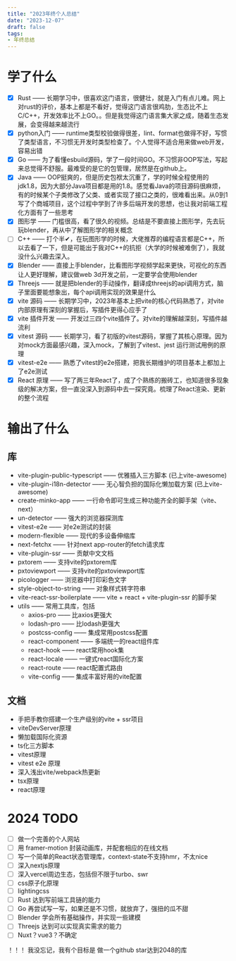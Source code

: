 ```yaml
---
title: "2023年终个人总结"
date: "2023-12-07"
draft: false
tags:
- 年终总结
---
```


# 学了什么
- [x] Rust —— 长期学习中，很喜欢这门语言，很健壮，就是入门有点儿难。网上对rust的评价，基本上都是不看好，觉得这门语言很鸡肋，生态比不上C/C++，开发效率比不上GO。。但是我觉得这门语言集大家之成，随着生态发展，会变得越来越流行
- [x] python入门 —— runtime类型校验做得很差，lint、format也做得不好，写惯了类型语言，不习惯无开发时类型检查了。个人觉得不适合用来做web开发，容易出错
- [x] Go —— 为了看懂esbuild源码，学了一段时间GO。不习惯非OOP写法，写起来总觉得不舒服。最难受的是它的包管理，居然是在github上。
- [x] Java —— OOP挺爽的，但是历史包袱太沉重了，学的时候全程使用的 jdk1.8，因为大部分Java项目都是用的1.8。感觉看Java的项目源码很麻烦，有的时候某个子类修改了父类、或者实现了接口之类的，很难看出来。从0到1写了个商城项目，这个过程中学到了许多后端开发的思想，也让我对前端工程化方面有了一些思考
- [x] 图形学 —— 门槛很高，看了很久的视频。总结是不要直接上图形学，先去玩玩blender，再从中了解图形学的相关概念
- [ ] C++ —— 打个半✔，在玩图形学的时候，大佬推荐的编程语言都是C++，所以去看了一下，但是可能出于我对C++的抗拒（大学的时候被难倒了），我就没什么兴趣去深入。
- [x] Blender —— 直接上手blender，比看图形学视频学起来更快，可视化的东西让人更好理解，建议做web 3d开发之前，一定要学会使用blender
- [x] Threejs —— 就是把blender的手动操作，翻译成threejs的api调用方式，脑子里面要能想象出，每个api调用实现的效果是什么
- [x] vite 源码 —— 长期学习中，2023年基本上把vite的核心代码熟悉了，对vite内部原理有深刻的掌握后，写插件更得心应手了
- [x] vite 插件开发 —— 开发过三四个vite插件了。对vite的理解越深刻，写插件越流利
- [x] vitest 源码 —— 长期学习，看了初版的vitest源码，掌握了其核心原理。因为对mock方面最感兴趣，深入mock，了解到了vitest、jest 运行测试用例的原理
- [x] vitest-e2e —— 熟悉了vitest的e2e搭建，把我长期维护的项目基本上都加上了e2e测试
- [x] React 原理 —— 写了两三年React了，成了个熟练的搬砖工，也知道很多现象级的解决方案，但一直没深入到源码中去一探究竟。梳理了React渲染、更新的整个流程
# 输出了什么
## 库

- vite-plugin-public-typescript —— 优雅插入三方脚本 (已上vite-awesome)
- vite-plugin-i18n-detector —— 无心智负担的国际化懒加载方案 (已上vite-awesome)
- create-minko-app —— 一行命令即可生成三种功能齐全的脚手架（vite、next）
- un-detector —— 强大的浏览器探测库
- vitest-e2e —— 对e2e测试的封装
- modern-flexible —— 现代的多设备伸缩库
- next-fetchx —— 针对next app-router的fetch请求库
- vite-plugin-ssr —— 贡献中文文档
- pxtorem —— 支持vite的pxtorem库
- pxtoviewport —— 支持vite的pxtoviewport库
- picologger —— 浏览器中打印彩色文字
- style-object-to-string —— 对象样式转字符串
- vite-react-ssr-boilerplate —— vite + react + vite-plugin-ssr 的脚手架
- utils —— 常用工具库，包括
   - axios-pro —— 比axios更强大
   - lodash-pro —— 比lodash更强大
   - postcss-config —— 集成常用postcss配置
   - react-component —— 多端统一的react组件库
   - react-hook —— react常用hook集
   - react-locale —— 一键式react国际化方案
   - react-route —— react配置式路由
   - vite-config —— 集成丰富好用的vite配置
## 文档

- 手把手教你搭建一个生产级别的vite + ssr项目
- viteDevServer原理
- 懒加载国际化资源
- ts化三方脚本
- vitest原理
- vitest e2e 原理
- 深入浅出vite/webpack热更新
- tsx原理
- react原理
# 2024 TODO

- [ ] 做一个完善的个人网站
- [ ] 用 framer-motion 封装动画库，并配套相应的在线文档
- [ ] 写一个简单的React状态管理库，context-state不支持hmr，不太nice
- [ ] 深入nextjs原理
- [ ] 深入vercel周边生态，包括但不限于turbo、swr
- [ ] css原子化原理
- [ ] lightingcss
- [ ] Rust 达到写前端工具链的能力
- [ ] Go 再尝试写一写，如果还是不习惯，就放弃了，强扭的瓜不甜
- [ ] Blender 学会所有基础操作，并实现一些建模
- [ ] Threejs 达到可以实现真实需求的能力
- [ ] Nuxt？vue3？不确定

！！！
我没忘记，我有个目标是 做一个github star达到2048的库
